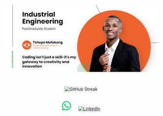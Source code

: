 ![Tshepo's Banner Image](/images/banner.png)
<!-- <h2 align='center'>Tshepo Mofokeng @ Laxmena</h2>
<p align='center'><b>Graduate Student at University of Johannesburg, Gauteng</b></p> -->

<div>
</b> <br/>
  <p align="center">
    <img src="https://github-readme-streak-stats.herokuapp.com?user=MofokengTT21&theme=vue&hide_border=true&card_width=496" alt="GitHub Streak" alt="GitHub Stats" /> <br/><br/>
  </p>
</div>

<div align="center">
  <a href="https://wa.me/qr/OI26QJNBJSEYF1"><img src="/images/whatsapp.png" alt="WhatsApp" style="margin-right: 20px;" width="30px"></a>
  <a href="https://www.linkedin.com/in/mofokengtt21"><img src="/images/linkedin.png" alt="LinkedIn" width="30px"></a>
</div>

